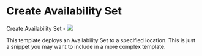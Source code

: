 # Create Availability Set

Create Availability Set  - <a href="https://portal.azure.com/#create/Microsoft.Template/uri/https%3A%2F%2Fraw.githubusercontent.com%2FAzure%2Fazure-quickstart-templates%2Fmaster%2F101-create-availability-set%2Fazuredeploy.json" target="_blank">
    <img src="http://azuredeploy.net/deploybutton.png"/>
</a>

This template deploys an Availability Set to a specified location. This is just a snippet you may want to include in a more complex template.